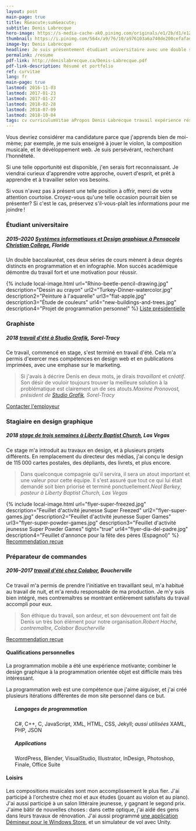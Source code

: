 ```yaml
---
layout: post
main-page: true
title: R&eacute;sum&eacute;
subtitle: Denis Labrecque
hero-image: https://s-media-cache-ak0.pinimg.com/originals/e1/2b/d1/e12bd1080a785f67f2436b9b4cedcedc.jpg
thumbnail: https://i.pinimg.com/564x/a9/76/10/a976103a6a740de200cefafad5f9be43.jpg
image-by: Denis Labrecque
headline: Je suis présentement étudiant universitaire avec une double spécialisation en systèmes informatiques et en design graphique.
permalink: /resume
pdf-link: http://denislabrecque.ca/Denis-Labrecque.pdf
pdf-link-description: Résumé et portfolio
ref: curvitae
lang: fr
main-page: true
lastmod: 2016-11-03
lastmod: 2017-01-23
lastmod: 2017-01-27
lastmod: 2018-02-28
lastmod: 2018-07-09
lastmod: 2018-10-04
tags: cv curriculumVitae aPropos Denis Labrecque travail expérience résumé biographie université étudiant systèmesInformatiques designGraphique
---
```

<!--  
<h4><table><tr><td>Études universitaires</td><td>2015&ndash;2020 (en cours)</td></tr></table></h4>
<h5 class="workplace">Pensacola Christian College, Floride</h5>
<h6>Baccalauréat en science des systèmes informatiques</h6>
<h6>Baccalauréat en design graphique</h6>
<p class="note"><strong>Programmation mobile</strong><br />Dévéloppement pour Android en Java et en C#, programmation d’une application multi-plateforme, étude de faisabilité d’une application pour le marché immobilier; travail seul et en équipe selon le standard modèle-vue-contrôlleur.
  <p class="note"><strong>Programmation .NET</strong> Création d’applications de plateforme Windows universelle en C# avec .NET.</p>
  <p class="note"><strong>Programmation et conception orientée objet</strong><br />Examin et compréhension des principes de la programmation orientée objet en C++ lorsque évalué selon des critères sévères et la capacité de suivre un format rigide.</p>
<p class="note"><strong>Programmation en infographie</strong><br />Création de jeux vidéo utilisant Unity, et examin de sujets tels que les sprites 2D, la modélisation 3D, l’animation, les nuanceurs de pixels, et QBasic.</p>
<p class="note"><strong>Design graphique I & II</strong><br />Exercice de la résolution de problèmes visuels en créant des logos, l’identité visuelle d’une compagnie, des illustrations vectorisées, des brochures, et un emballage de nourriture, ainsi qu’en accomplissant des travaux réguliers.</p>
<p class="note"><strong>Principes de la peinture</strong><br />Compréhension et exécution de la peinture réaliste en aquarelle et en acrylique.</p>
<p class="note"><strong>Principes du dessin</strong><br />Utilisation du crayon comme médium pour apprendre le modelé visuel, l’ombrage, et la proportion. Attention extrème aux valeurs et à l’espace négatif.</p>
<p>Ces deux baccalauréats sont en cours d’étude à Pensacola Christian College, Floride. Dans ma concentration, j’ai suivi des cours en programmation, en logiciel de production graphique, en dessin et en peinture. L’étude dans un lieu aux règles sévères m’a permis de m’adapter à la vie sur le campus, de suivre un horaire régulier, et de garder un performance régulière. Je suis présentement en seconde année d’étude, chaque semestre ayant été complétée avec mention du doyen.</p>

<h4><table><tr><td>Préparateur de commandes</td><td>2016, 2017 (travail d’été)</td></tr></table></h4>
<h5 class="workplace">Colabor, Boucherville</h5>
<p>Remplissage des commandes des clients en utilisant le système de cueillette vocale Vocollect et de transpalettes électriques. Jamais manqué au travail, et invité à revenir ainsi que recommandé par le superviseur pour travail dur et discipliné. Vitesse moyenne de cueillette excédée.</p>
<p>Ce travail m’a permis de prendre l’initiative en travaillant seul, m’a habitué au quart de nuit, et m’a demandé d’être responsable de ma production. J’y suis toujours arrivé à l’heure, et y ai travaillé des heures supplémentaires quand nécessaire. Je me suis bien intégré avec l’équipe, et mes patrons se sont montrés entièrement satisfaits du travail que j’avais fait pour eux.</p>
  
  <h4>Études secondaires</h4>
  <h5 class="workplace">A Beka Academy</h5>
  <p>Ces études générales en Anglais, en mathématiques, et en humanités m’ont préparé pour les études universitaires en me donnant une bonne maîtrise des sujets de base avec une compréhension globale des sciences et du monde.</p>

<h4>Autres expériences</h4>
<p>J’ai participé à des travaux de rénovation pour des amis, faisant des remplacements de toiture, des finitions de mur, et des poses de plancher.</p>
<p>J’ai codé mon propre blogue en utilisant mon expérience HTML et CSS pour apprendre le langage de matrices Jekyll sur GitHub. Cela démontre mes capacités d’apprendre seul tout en créant un espace pour mes créations graphiques.</p>

<h4>Qualités personnelles</h4>
<ul>
<li><strong>Persistent,</strong> j’aime accomplir mes promesses, en terminant mes tâches avec minutie.</li>
<li><strong>Autodidacte,</strong> je peux apprendre seul par ma propre expérience.</li>
<li><strong>Bilingue,</strong> je parle couramment l’anglais et le français depuis ma naissance.</li>
<li><strong>Créatif,</strong> je joue le piano et le violon, participe à des compétitions de composition littéraire et musicale, dessine, maintiens mon propre jardin fleuri, code entre amis, et commence (trop!) souvent de nouveaux projets.</li>
<li><strong>Inquisitif,</strong> j’aime lire, écouter, poser des questions, et entendre les deux côtés d’un débat.</li>
</ul>
-->

<!--
<ul>
<li>{% include cite.html title="Baccalauréat en science des systèmes informatiques" description="“In PCC’s computer information systems major, students prepare for a variety of industry positions by learning to plan, program, and manage computer information systems, networks, databases, and websites. Students receive hands-on experience in a broad range of technologies and programming languages, gaining the logical thinking and disciplined documentation necessary to work with computer information systems.
Because the emphasis is on programming, students learn computer languages such as Java, COBOL, HTML, JavaScript, and SQL, with optional electives providing experience in PHP and other languages. Students also receive database, networking, and computer hardware experience. In the capstone course, Systems Design, students collaborate to develop a small business computer application from the initial design stage to final implementation.”" href="http://www.pcci.edu/academics/divisions/professionalstudies/business/ComputerInformationSystems.aspx" date="22 janvier 2017" %}</li>
<li>{% include cite.html title="Baccalauréat en design graphique" description="“Commercial advertising/graphic design firms, businesses, and Christian ministries need creative and efficient designers who can produce clear, visual communication using advanced technology. With abundant hands-on instruction, students begin by developing fundamental drawing and design skills using traditional media, while also learning essential computer application skills using Apple iMac computers and Adobe® Creative Cloud software. Advanced training in creative problem solving, as well as two semesters each of web design and multimedia production, helps fully prepare students to design practical, useful solutions to common graphic problems.
The program includes internships in the field and courses to develop digital portfolios and self-promotional materials for potential employers. With the senior portfolio exhibit, students complete the program and showcase their best work.”" href="http://www.pcci.edu/academics/divisions/visualandperformingarts/visualarts/GraphicDesign.aspx" date="22 janvier 2017" %}</li>
</ul>
-->

Vous devriez consid&eacute;rer ma candidature parce que j&apos;apprends bien de moi-m&egrave;me; par exemple, je me suis enseign&eacute; &agrave; jouer le violon, la composition musicale, et le d&eacute;v&eacute;loppement web. Je suis pers&eacute;v&eacute;rant, recherchant l&apos;honn&ecirc;tet&eacute;.

Si une telle opportunit&eacute; est disponible, j&apos;en serais fort reconnaissant. Je viendrai curieux d&apos;apprendre votre approche, ouvert d&apos;esprit, et pr&ecirc;t &agrave; apprendre et &agrave; travailler selon vos besoins.

Si vous n&apos;avez pas &agrave; pr&eacute;sent une telle position &agrave; offrir, merci de votre attention courtoise. Croyez-vous qu&apos;une telle occasion pourrait bien se pr&eacute;senter? Si c&apos;est le cas, pr&eacute;servez s&apos;il-vous-pla&icirc;t les informations pour me joindre&thinsp;!

<section class="superwide notViewed animBlock">
   <h3>&Eacute;tudiant universitaire</h3>
   <h5 class="workplace">2015&ndash;2020 <a href="{% post_url 2016-09-17-reasons-to-love-PCC %}">Syst&egrave;mes informatiques et Design graphique &agrave; Pensacola Christian College</a>, Floride</h5>
   <p>Un double baccalaur&eacute;at, ces deux s&eacute;ries de cours m&egrave;nent &agrave; deux degr&eacute;s distincts en programmation et en infographie. Mon succ&egrave;s acad&eacute;mique d&eacute;montre du travail fort et une motivation pour r&eacute;ussir.</p>
   {% include local-image.html url="Rhino-beetle-pencil-drawing.jpg" description="Dessin au crayon" url2="Turkey-Dinner-watercolor.jpg" description2="Peinture &agrave; l'aquarelle" url3="flat-apple.jpg" description3="&Eacute;tude de couleurs" url4="new-buildings-and-trees.jpg" description4="Projet de programmation personnel" %}
   <a class="share-link" href="../../../../pdf/2018-1.pdf">Liste pr&eacute;sidentielle</a>
</section>

<section class="superwide brown notViewed animBlock">
   <h3>Graphiste</h3>
   <h5 class="workplace">2018 <a href="{% post_url 2018-06-17-stage-studio-grafik %}">travail d&apos;&eacute;t&eacute; &agrave; Studio Grafik</a>, Sorel-Tracy</h5>
   <p>Ce travail, commenc&eacute; en stage, s&apos;est termin&eacute; en travail d&apos;&eacute;t&eacute;. Cela m&apos;a permis d&apos;exercer mes comp&eacute;tences en design web et en publications imprim&eacute;es, avec une emphase sur le marketing.</p>
   <blockquote>Si j'avais &agrave; d&eacute;crire Denis en deux mots, je dirais <em>travaillant</em> et <em>cr&eacute;atif</em>. Son d&eacute;sir de vouloir toujours trouver la meilleure solution &agrave; la probl&eacute;matique est clairement un de ses atouts.<cite>Maxime Pronovost, pr&eacute;sident de <a href="http://studiografik.ca">Studio Grafik</a>, Sorel-Tracy</cite></blockquote>
   <a class="share-link" href="http://studiografik.ca/contact/">Contacter l'employeur</a>
</section>

<section class="superwide notViewed animBlock">
   <h3>Stagiaire en design graphique</h3>
   <h5 class="workplace">2018 <a href="{% post_url 2018-05-25-liberty-internship %}">stage de trois semaines &agrave; Liberty Baptist Church</a>, Las Vegas</h5>
   <p>Ce stage m&apos;a introduit au travaux en design, et &agrave; plusieurs projets diff&eacute;rents. En remplacement du directeur des m&eacute;dias, j&apos;ai con&ccedil;u le design de 115&thinsp;000 cartes postales, des d&eacute;pliants, des livrets, et plus encore.</p>
   <blockquote>Dans quelconque compagnie qu'il servira, il sera un atout important et une valeur pour cette &eacute;quipe. Il s'est assur&eacute; que tout ce qui lui &eacute;tait demand&eacute; soit bien prioris&eacute; et termin&eacute; ponctuellement.<cite>Neal Berkey, pasteur &agrave; Liberty Baptist Church, Las Vegas</cite></blockquote>
      {% include local-image.html url="flyer-super-freezed.jpg" description="Feuillet d'activit&eacute; jeunesse Super Freezed" url2="flyer-super-games.jpg" description2="Feuillet d'activit&eacute; jeunesse Super Games" url3="flyer-super-powder-games.jpg" description3="Feuillet d'activit&eacute; jeunesse Super Powder Games" tight="true" url4="flyer-dia-del-padre.jpg" description4="Feuillet d'annonce pour la f&ecirc;te des p&egrave;res (Espagnol)" %}
   <a class="share-link" href="../../../../images/recommendation-liberty-baptist.jpg">Recommendation re&ccedil;ue</a>
</section>

<section class="superwide brown notViewed animBlock">
   <h3>Pr&eacute;parateur de commandes</h3>
   <h5 class="workplace">2016&ndash;2017 <a href="{% post_url 2016-06-30-travail-de-preparateur-de-commandes %}">travail d&apos;&eacute;t&eacute; chez Colabor</a>, Boucherville</h5>
   <p>Ce travail m&apos;a permis de prendre l&apos;initiative en travaillant seul, m&apos;a habitu&eacute; au travail de nuit, et m&apos;a rendu responsable de ma production. Je m&apos;y suis bien int&eacute;gr&eacute;, mes contrema&icirc;tres se montrant enti&egrave;rement satisfaits du travail accompli pour eux.</p>
   <blockquote>Son &eacute;thique du travail, son ardeur, et son d&eacute;vouement ont fait de Denis un tr&egrave;s bon &eacute;l&eacute;ment pour notre organisation.<cite>Robert Hach&eacute;, contrema&icirc;tre, Colabor Boucherville</cite></blockquote>
   <a class="share-link" href="../../../../images/recommendation-colabor.jpg">Recommendation re&ccedil;ue</a>
</section>



<h4>Qualifications personnelles</h4>
La programmation mobile a &eacute;t&eacute; une exp&eacute;rience motivante; combiner le design graphique &agrave; la programmation orient&eacute;e objet est difficile mais tr&egrave;s int&eacute;ressant.

La programmation web est une comp&eacute;tence que j&apos;aime aiguiser, et j&apos;ai cr&eacute;&eacute; plusieurs it&eacute;rations diff&eacute;rentes de mon site personnel dans ce but.

<ul class="post-stream-container notViewed animBlock">
<h5>Langages de programmation</h5>
C#, C++, C, JavaScript, XML, HTML, CSS, Jekyll; <em>aussi utilis&eacute;es</em> XAML, PHP, JSON
<h5>Applications</h5>
WordPress, Blender, VisualStudio, Illustrator, InDesign, Photoshop, Finale, Office Suite
</ul>


<h4>Loisirs</h4>
Les compositions musicales sont mon accomplissement le plus fier. J&apos;ai particip&eacute; &agrave; l&apos;orchestre chez moi et aux &eacute;tudes (jouant au violon et au piano). J&apos;ai aussi particip&eacute; &agrave; un salon litt&eacute;raire jeunesse, y gagnant le segond prix. J&apos;aime b&acirc;tir de nouvelles choses&thinsp;: dans cette optique, j&apos;ai aid&eacute; des gens dans leurs travaux de r&eacute;novation. J&apos;ai aussi programm&eacute; <a href="{% post_url 2018-05-03-minesweeper-essentiel %}">une application D&eacute;mineur pour le Windows Store</a>, et un simulateur de vol avec Unity.